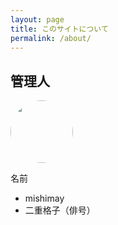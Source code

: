 ```yaml
---
layout: page
title: このサイトについて
permalink: /about/
---
```


## 管理人

<img src="https://www.gravatar.com/avatar/4a9735c8f3d2199f29fc4059db3fb84e?s=512" width="100" height="100" style="border-radius: 50%;">

名前
- mishimay
- 二重格子（俳号）
